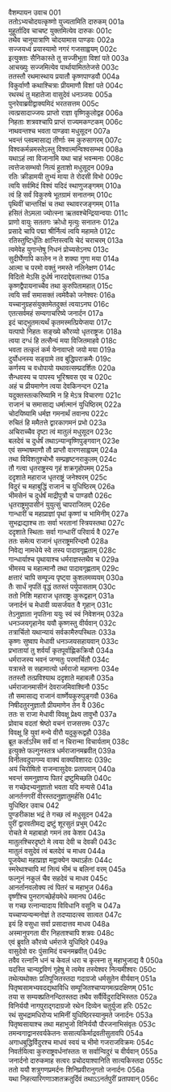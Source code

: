 वैशम्पायन उवाच	001  
ततोऽभ्यचोदयत्कृष्णो युज्यतामिति दारुकम्	001a  
मुहूर्तादिव चाचष्ट युक्तमित्येव दारुकः	001c  
तथैव चानुयात्राणि चोदयामास पाण्डवः	002a  
सज्जयध्वं प्रयास्यामो नगरं गजसाह्वयम्	002c  
इत्युक्ताः सैनिकास्ते तु सज्जीभूता विशां पते	003a  
आचख्युः सज्जमित्येव पार्थायामिततेजसे	003c  
ततस्तौ रथमास्थाय प्रयातौ कृष्णपाण्डवौ	004a  
विकुर्वाणौ कथाश्चित्राः प्रीयमाणौ विशां पते	004c  
रथस्थं तु महातेजा वासुदेवं धनञ्जयः	005a  
पुनरेवाब्रवीद्वाक्यमिदं भरतसत्तम	005c  
त्वत्प्रसादाज्जयः प्राप्तो राज्ञा वृष्णिकुलोद्वह	006a  
निहताः शत्रवश्चापि प्राप्तं राज्यमकण्टकम्	006c  
नाथवन्तश्च भवता पाण्डवा मधुसूदन	007a  
भवन्तं प्लवमासाद्य तीर्णाः स्म कुरुसागरम्	007c  
विश्वकर्मन्नमस्तेऽस्तु विश्वात्मन्विश्वसम्भव	008a  
यथाऽहं त्वा विजानामि यथा चाहं भवन्मनाः	008c  
त्वत्तेजःसम्भवो नित्यं हुताशो मधुसूदन	009a  
रतिः क्रीडामयी तुभ्यं माया ते रोदसी विभो	009c  
त्वयि सर्वमिदं विश्वं यदिदं स्थाणुजङ्गमम्	010a  
त्वं हि सर्वं विकुरुषे भूतग्रामं सनातनम्	010c  
पृथिवीं चान्तरिक्षं च तथा स्थावरजङ्गमम्	011a  
हसितं तेऽमला ज्योत्स्ना ऋतवश्चेन्द्रियान्वयाः	011c  
प्राणो वायुः सततगः क्रोधो मृत्युः सनातनः	012a  
प्रसादे चापि पद्मा श्रीर्नित्यं त्वयि महामते	012c  
रतिस्तुष्टिर्धृतिः क्षान्तिस्त्वयि चेदं चराचरम्	013a  
त्वमेवेह युगान्तेषु निधनं प्रोच्यसेऽनघ	013c  
सुदीर्घेणापि कालेन न ते शक्या गुणा मया	014a  
आत्मा च परमो वक्तुं नमस्ते नलिनेक्षण	014c  
विदितो मेऽसि दुर्धर्ष नारदाद्देवलात्तथा	015a  
कृष्णद्वैपायनाच्चैव तथा कुरुपितामहात्	015c  
त्वयि सर्वं समासक्तं त्वमेवैको जनेश्वरः	016a  
यच्चानुग्रहसंयुक्तमेतदुक्तं त्वयाऽनघ	016c  
एतत्सर्वमहं सम्यगाचरिष्ये जनार्दन	017a  
इदं चाद्भुतमत्यर्थं कृतमस्मत्प्रियेप्सया	017c  
यत्पापो निहतः सङ्ख्ये कौरव्यो धृतराष्ट्रजः	018a  
त्वया दग्धं हि तत्सैन्यं मया विजितमाहवे	018c  
भवता तत्कृतं कर्म येनावाप्तो जयो मया	019a  
दुर्योधनस्य सङ्ग्रामे तव बुद्धिपराक्रमैः	019c  
कर्णस्य च वधोपायो यथावत्सम्प्रदर्शितः	020a  
सैन्धवस्य च पापस्य भूरिश्रवस एव च	020c  
अहं च प्रीयमाणेन त्वया देवकिनन्दन	021a  
यदुक्तस्तत्करिष्यामि न हि मेऽत्र विचारणा	021c  
राजानं च समासाद्य धर्मात्मानं युधिष्ठिरम्	022a  
चोदयिष्यामि धर्मज्ञ गमनार्थं तवानघ	022c  
रुचितं हि ममैतत्ते द्वारकागमनं प्रभो	023a  
अचिराच्चैव दृष्टा त्वं मातुलं मधुसूदन	023c  
बलदेवं च दुर्धर्षं तथाऽन्यान्वृष्णिपुङ्गवान्	023e  
एवं सम्भाषमाणौ तौ प्राप्तौ वारणसाह्वयम्	024a  
तथा विविशतुश्चोभौ सम्प्रहृष्टनराकुलम्	024c  
तौ गत्वा धृतराष्ट्रस्य गृहं शक्रगृहोपमम्	025a  
ददृशाते महाराज धृतराष्ट्रं जनेश्वरम्	025c  
विदुरं च महाबुद्धिं राजानं च युधिष्ठिरम्	026a  
भीमसेनं च दुर्धर्षं माद्रीपुत्रौ च पाण्डवौ	026c  
धृतराष्ट्रमुपासीनं युयुत्सुं चापराजितम्	026e  
गान्धारीं च महाप्राज्ञां पृथां कृष्णां च भामिनीम्	027a  
सुभद्राद्याश्च ताः सर्वा भरतानां स्त्रियस्तथा	027c  
ददृशाते स्थिताः सर्वा गान्धारीं परिवार्य वै	027e  
ततः समेत्य राजानं धृतराष्ट्रमरिन्दमौ	028a  
निवेद्य नामधेये स्वे तस्य पादावगृह्णताम्	028c  
गान्धार्याश्च पृथायाश्च धर्मराज्ञस्तथैव च	029a  
भीमस्य च महात्मानौ तथा पादावगृह्णताम्	029c  
क्षत्तारं चापि सम्पूज्य पृष्ट्वा कुशलमव्ययम्	030a  
तैः सार्धं नृपतिं वृद्धं ततस्तं पर्युपासताम्	030c  
ततो निशि महाराज धृतराष्ट्रः कुरूद्वहान्	031a  
जनार्दनं च मेधावी व्यसर्जयत वै गृहान्	031c  
तेऽनुज्ञाता नृपतिना ययुः स्वं स्वं निवेशनम्	032a  
धनञ्जयगृहानेव ययौ कृष्णस्तु वीर्यवान्	032c  
तत्रार्चितो यथान्यायं सर्वकामैरुपस्थितः	033a  
कृष्णः सुष्वाप मेधावी धनञ्जयसहायवान्	033c  
प्रभातायां तु शर्वर्यां कृतपूर्वाह्णिकक्रियौ	034a  
धर्मराजस्य भवनं जग्मतुः परमार्चितौ	034c  
यत्रास्ते स सहामात्यो धर्मराजो महामनाः	034e  
ततस्तौ तत्प्रविश्याथ ददृशाते महाबलौ	035a  
धर्मराजानमासीनं देवराजमिवाश्विनौ	035c  
तौ समासाद्य राजानं वार्ष्णेयकुरुपुङ्गवौ	036a  
निषीदतुरनुज्ञातौ प्रीयमाणेन तेन वै	036c  
ततः स राजा मेधावी विवक्षू प्रेक्ष्य तावुभौ	037a  
प्रोवाच वदतां श्रेष्ठो वचनं राजसत्तमः	037c  
विवक्षू हि युवां मन्ये वीरौ यदुकुरूद्वहौ	038a  
ब्रूत कर्ताऽस्मि सर्वं वां न चिरान्मा विचार्यताम्	038c  
इत्युक्ते फल्गुनस्तत्र धर्मराजानमब्रवीत्	039a  
विनीतवदुपागम्य वाक्यं वाक्यविशारदः	039c  
अयं चिरोषितो राजन्वासुदेवः प्रतापवान्	040a  
भवन्तं समनुज्ञाप्य पितरं द्रष्टुमिच्छति	040c  
स गच्छेदभ्यनुज्ञातो भवता यदि मन्यसे	041a  
आनर्तनगरीं वीरस्तदनुज्ञातुमर्हसि	041c  
युधिष्ठिर उवाच	042  
पुण्डरीकाक्ष भद्रं ते गच्छ त्वं मधुसूदन	042a  
पुरीं द्वारवतीमद्य द्रष्टुं शूरसुतं प्रभुम्	042c  
रोचते मे महाबाहो गमनं तव केशव	043a  
मातुलश्चिरदृष्टो मे त्वया देवी च देवकी	043c  
मातुलं वसुदेवं त्वं बलदेवं च माधव	044a  
पूजयेथा महाप्राज्ञ मद्वाक्येन यथाऽर्हतः	044c  
स्मरेथाश्चापि मां नित्यं भीमं च बलिनां वरम्	045a  
फल्गुनं नकुलं चैव सहदेवं च माधव	045c  
आनर्तानवलोक्य त्वं पितरं च महाभुज	046a  
वृष्णींश्च पुनरागच्छेर्हयमेधे ममानघ	046c  
स गच्छ रत्नान्यादाय विविधानि वसूनि च	047a  
यच्चाप्यन्यन्मनोज्ञं ते तदप्यादत्स्व सात्वत	047c  
इयं हि वसुधा सर्वा प्रसादात्तव माधव	048a  
अस्मानुपगता वीर निहताश्चापि शत्रवः	048c  
एवं ब्रुवति कौरव्ये धर्मराजे युधिष्ठिरे	049a  
वासुदेवो वरः पुंसामिदं वचनमब्रवीत्	049c  
तवैव रत्नानि धनं च केवलं धरा च कृत्स्ना तु महाभुजाद्य वै	050a  
यदस्ति चान्यद्द्रविणं गृहेषु मे त्वमेव तस्येश्वर नित्यमीश्वरः	050c  
तथेत्यथोक्तः प्रतिपूजितस्तदा गदाग्रजो धर्मसुतेन वीर्यवान्	051a  
पितृष्वसामभ्यवदद्यथाविधि सम्पूजितश्चाप्यगमत्प्रदक्षिणम्	051c  
तया स सम्यक्प्रतिनन्दितस्तदा तथैव सर्वैर्विदुरादिभिस्ततः	052a  
विनिर्ययौ नागपुराद्गदाग्रजो रथेन दिव्येन चतुर्युजा हरिः	052c  
रथं सुभद्रामधिरोप्य भामिनीं युधिष्ठिरस्यानुमते जनार्दनः	053a  
पितृष्वसायाश्च तथा महाभुजो विनिर्ययौ पौरजनाभिसंवृतः	053c  
तमन्वगाद्वानरवर्यकेतनः ससात्यकिर्माद्रवतीसुतावपि	054a  
अगाधबुद्धिर्विदुरश्च माधवं स्वयं च भीमो गजराजविक्रमः	054c  
निवर्तयित्वा कुरुराष्ट्रवर्धनांस्ततः स सर्वान्विदुरं च वीर्यवान्	055a  
जनार्दनो दारुकमाह सत्वरः प्रचोदयाश्वानिति सात्यकिस्तदा	055c  
ततो ययौ शत्रुगणप्रमर्दनः शिनिप्रवीरानुगतो जनार्दनः	056a  
यथा निहत्यारिगणाञ्शतक्रतुर्दिवं तथाऽऽनर्तपुरीं प्रतापवान्	056c  
